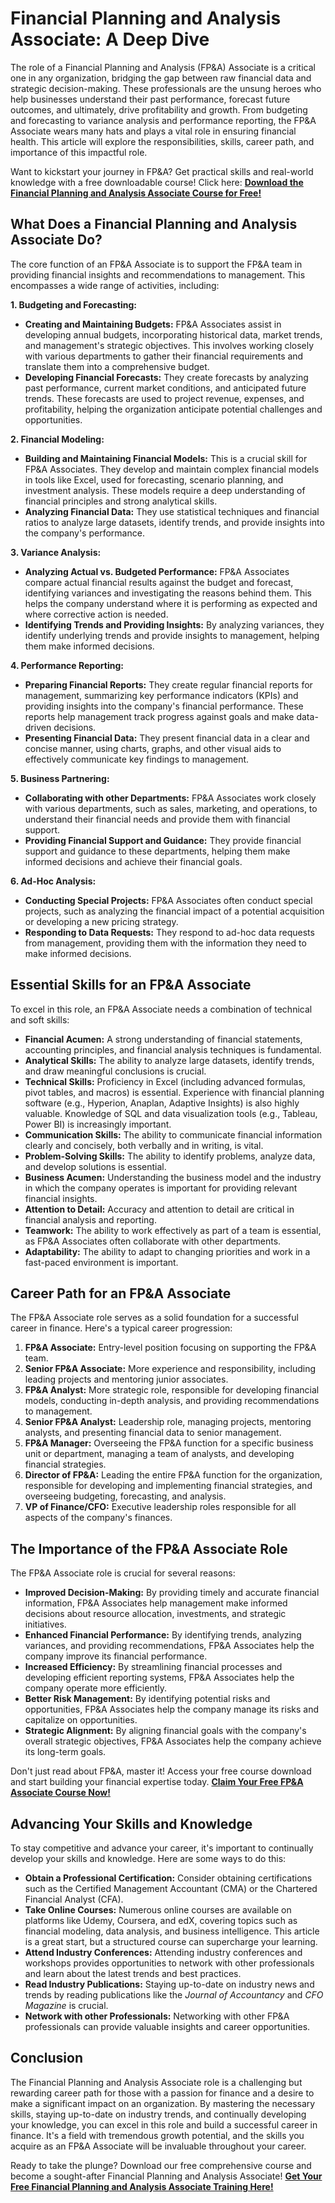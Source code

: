 # Financial Planning and Analysis Associate: A Deep Dive

The role of a Financial Planning and Analysis (FP&A) Associate is a critical one in any organization, bridging the gap between raw financial data and strategic decision-making. These professionals are the unsung heroes who help businesses understand their past performance, forecast future outcomes, and ultimately, drive profitability and growth. From budgeting and forecasting to variance analysis and performance reporting, the FP&A Associate wears many hats and plays a vital role in ensuring financial health. This article will explore the responsibilities, skills, career path, and importance of this impactful role.

Want to kickstart your journey in FP&A? Get practical skills and real-world knowledge with a free downloadable course! Click here: [**Download the Financial Planning and Analysis Associate Course for Free!**](https://udemywork.com/financial-planning-and-analysis-associate)

## What Does a Financial Planning and Analysis Associate Do?

The core function of an FP&A Associate is to support the FP&A team in providing financial insights and recommendations to management. This encompasses a wide range of activities, including:

**1. Budgeting and Forecasting:**

*   **Creating and Maintaining Budgets:** FP&A Associates assist in developing annual budgets, incorporating historical data, market trends, and management's strategic objectives. This involves working closely with various departments to gather their financial requirements and translate them into a comprehensive budget.
*   **Developing Financial Forecasts:** They create forecasts by analyzing past performance, current market conditions, and anticipated future trends. These forecasts are used to project revenue, expenses, and profitability, helping the organization anticipate potential challenges and opportunities.

**2. Financial Modeling:**

*   **Building and Maintaining Financial Models:** This is a crucial skill for FP&A Associates. They develop and maintain complex financial models in tools like Excel, used for forecasting, scenario planning, and investment analysis. These models require a deep understanding of financial principles and strong analytical skills.
*   **Analyzing Financial Data:** They use statistical techniques and financial ratios to analyze large datasets, identify trends, and provide insights into the company's performance.

**3. Variance Analysis:**

*   **Analyzing Actual vs. Budgeted Performance:** FP&A Associates compare actual financial results against the budget and forecast, identifying variances and investigating the reasons behind them. This helps the company understand where it is performing as expected and where corrective action is needed.
*   **Identifying Trends and Providing Insights:** By analyzing variances, they identify underlying trends and provide insights to management, helping them make informed decisions.

**4. Performance Reporting:**

*   **Preparing Financial Reports:** They create regular financial reports for management, summarizing key performance indicators (KPIs) and providing insights into the company's financial performance. These reports help management track progress against goals and make data-driven decisions.
*   **Presenting Financial Data:** They present financial data in a clear and concise manner, using charts, graphs, and other visual aids to effectively communicate key findings to management.

**5. Business Partnering:**

*   **Collaborating with other Departments:** FP&A Associates work closely with various departments, such as sales, marketing, and operations, to understand their financial needs and provide them with financial support.
*   **Providing Financial Support and Guidance:** They provide financial support and guidance to these departments, helping them make informed decisions and achieve their financial goals.

**6. Ad-Hoc Analysis:**

*   **Conducting Special Projects:** FP&A Associates often conduct special projects, such as analyzing the financial impact of a potential acquisition or developing a new pricing strategy.
*   **Responding to Data Requests:** They respond to ad-hoc data requests from management, providing them with the information they need to make informed decisions.

## Essential Skills for an FP&A Associate

To excel in this role, an FP&A Associate needs a combination of technical and soft skills:

*   **Financial Acumen:** A strong understanding of financial statements, accounting principles, and financial analysis techniques is fundamental.
*   **Analytical Skills:** The ability to analyze large datasets, identify trends, and draw meaningful conclusions is crucial.
*   **Technical Skills:** Proficiency in Excel (including advanced formulas, pivot tables, and macros) is essential. Experience with financial planning software (e.g., Hyperion, Anaplan, Adaptive Insights) is also highly valuable. Knowledge of SQL and data visualization tools (e.g., Tableau, Power BI) is increasingly important.
*   **Communication Skills:** The ability to communicate financial information clearly and concisely, both verbally and in writing, is vital.
*   **Problem-Solving Skills:** The ability to identify problems, analyze data, and develop solutions is essential.
*   **Business Acumen:** Understanding the business model and the industry in which the company operates is important for providing relevant financial insights.
*   **Attention to Detail:** Accuracy and attention to detail are critical in financial analysis and reporting.
*   **Teamwork:** The ability to work effectively as part of a team is essential, as FP&A Associates often collaborate with other departments.
*   **Adaptability:** The ability to adapt to changing priorities and work in a fast-paced environment is important.

## Career Path for an FP&A Associate

The FP&A Associate role serves as a solid foundation for a successful career in finance. Here's a typical career progression:

1.  **FP&A Associate:** Entry-level position focusing on supporting the FP&A team.
2.  **Senior FP&A Associate:** More experience and responsibility, including leading projects and mentoring junior associates.
3.  **FP&A Analyst:** More strategic role, responsible for developing financial models, conducting in-depth analysis, and providing recommendations to management.
4.  **Senior FP&A Analyst:** Leadership role, managing projects, mentoring analysts, and presenting financial data to senior management.
5.  **FP&A Manager:** Overseeing the FP&A function for a specific business unit or department, managing a team of analysts, and developing financial strategies.
6.  **Director of FP&A:** Leading the entire FP&A function for the organization, responsible for developing and implementing financial strategies, and overseeing budgeting, forecasting, and analysis.
7.  **VP of Finance/CFO:** Executive leadership roles responsible for all aspects of the company's finances.

## The Importance of the FP&A Associate Role

The FP&A Associate role is crucial for several reasons:

*   **Improved Decision-Making:** By providing timely and accurate financial information, FP&A Associates help management make informed decisions about resource allocation, investments, and strategic initiatives.
*   **Enhanced Financial Performance:** By identifying trends, analyzing variances, and providing recommendations, FP&A Associates help the company improve its financial performance.
*   **Increased Efficiency:** By streamlining financial processes and developing efficient reporting systems, FP&A Associates help the company operate more efficiently.
*   **Better Risk Management:** By identifying potential risks and opportunities, FP&A Associates help the company manage its risks and capitalize on opportunities.
*   **Strategic Alignment:** By aligning financial goals with the company's overall strategic objectives, FP&A Associates help the company achieve its long-term goals.

Don't just read about FP&A, master it! Access your free course download and start building your financial expertise today. [**Claim Your Free FP&A Associate Course Now!**](https://udemywork.com/financial-planning-and-analysis-associate)

## Advancing Your Skills and Knowledge

To stay competitive and advance your career, it's important to continually develop your skills and knowledge. Here are some ways to do this:

*   **Obtain a Professional Certification:** Consider obtaining certifications such as the Certified Management Accountant (CMA) or the Chartered Financial Analyst (CFA).
*   **Take Online Courses:** Numerous online courses are available on platforms like Udemy, Coursera, and edX, covering topics such as financial modeling, data analysis, and business intelligence.  This article is a great start, but a structured course can supercharge your learning.
*   **Attend Industry Conferences:** Attending industry conferences and workshops provides opportunities to network with other professionals and learn about the latest trends and best practices.
*   **Read Industry Publications:** Staying up-to-date on industry news and trends by reading publications like the *Journal of Accountancy* and *CFO Magazine* is crucial.
*   **Network with other Professionals:** Networking with other FP&A professionals can provide valuable insights and career opportunities.

## Conclusion

The Financial Planning and Analysis Associate role is a challenging but rewarding career path for those with a passion for finance and a desire to make a significant impact on an organization. By mastering the necessary skills, staying up-to-date on industry trends, and continually developing your knowledge, you can excel in this role and build a successful career in finance. It's a field with tremendous growth potential, and the skills you acquire as an FP&A Associate will be invaluable throughout your career.

Ready to take the plunge? Download our free comprehensive course and become a sought-after Financial Planning and Analysis Associate! [**Get Your Free Financial Planning and Analysis Associate Training Here!**](https://udemywork.com/financial-planning-and-analysis-associate)
